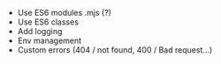 - Use ES6 modules .mjs (?)
- Use ES6 classes
- Add logging
- Env management
- Custom errors (404 / not found, 400 / Bad request...)